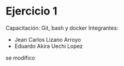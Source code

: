 # Ejercicio 1
Capacitación: Git, bash y docker
Integrantes:
- Jean Carlos Lizano Arroyo
- Eduardo Akira Uechi Lopez

se modifico